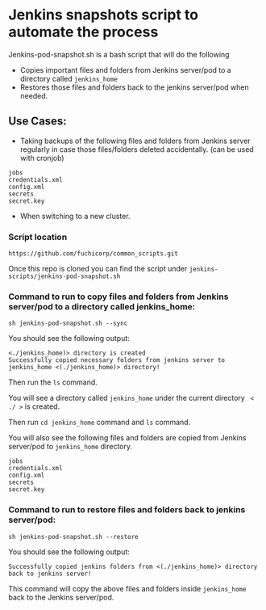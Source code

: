 # Jenkins snapshots script to automate the process 



Jenkins-pod-snapshot.sh is a bash script that will do the following

* Copies important files and folders from Jenkins server/pod to a directory called `jenkins_home` 
* Restores those files and folders back to the jenkins server/pod when needed.

## Use Cases: 

* Taking backups of the following files and folders from Jenkins server regularly in case those files/folders deleted accidentally. (can be used with cronjob)
```
jobs
credentials.xml
config.xml
secrets
secret.key
```

* When switching to a new cluster.

### Script location

``` 
https://github.com/fuchicorp/common_scripts.git
```
Once this repo is cloned you can find the script under `jenkins-scripts/jenkins-pod-snapshot.sh `


### Command to run to copy files and folders from Jenkins server/pod to a directory called jenkins_home:

```
sh jenkins-pod-snapshot.sh --sync
```
You should see the following output:
```
<./jenkins_home)> directory is created
Successfully copied necessary folders from jenkins server to jenkins_home <(./jenkins_home)> directory!
```
Then run the `ls` command. 

You will see a directory called `jenkins_home` under the current directory ` < ./ >` is created.

Then run `cd jenkins_home` command and `ls` command. 

You will also see the following files and folders are copied from Jenkins server/pod to `jenkins_home` directory. 
  
```
jobs
credentials.xml
config.xml
secrets
secret.key

```


### Command to run to restore files and folders back to jenkins server/pod:

```
sh jenkins-pod-snapshot.sh --restore
```
You should see the following output:
```
Successfully copied jenkins folders from <(./jenkins_home)> directory back to jenkins server!
```
This command will copy the above files and folders inside `jenkins_home` back to the Jenkins server/pod. 
